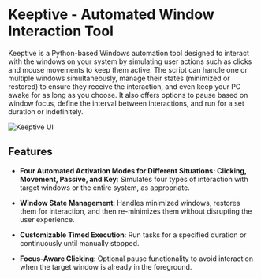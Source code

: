 # Keeptive - Automated Window Interaction Tool

Keeptive is a Python-based Windows automation tool designed to interact with the windows on your system by simulating user actions such as clicks and mouse movements to keep them active. The script can handle one or multiple windows simultaneously, manage their states (minimized or restored) to ensure they receive the interaction, and even keep your PC awake for as long as you choose. It also offers options to pause based on window focus, define the interval between interactions, and run for a set duration or indefinitely.

![Keeptive UI](https://drive.google.com/file/d/1tiZbpRRwd0IjGuKZDPAsWFSDCxQQ0Mts/view?usp=sharing)

## Features

- **Four Automated Activation Modes for Different Situations: Clicking, Movement, Passive, and Key**: Simulates four types of interaction with target windows or the entire system, as appropriate.

- **Window State Management**: Handles minimized windows, restores them for interaction, and then re-minimizes them without disrupting the user experience.

- **Customizable Timed Execution**: Run tasks for a specified duration or continuously until manually stopped.

- **Focus-Aware Clicking**: Optional pause functionality to avoid interaction when the target window is already in the foreground.
